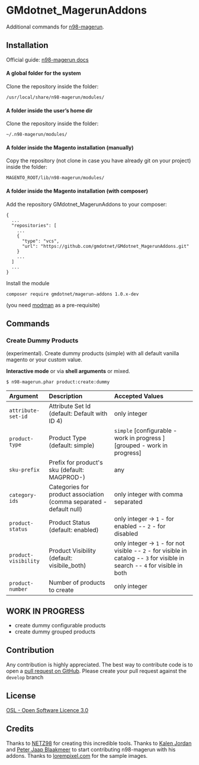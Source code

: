 GMdotnet_MagerunAddons
=======================

Additional commands for [n98-magerun](https://github.com/netz98/n98-magerun).

## Installation

Official guide: [n98-magerun docs](http://magerun.net/introducting-the-new-n98-magerun-module-system/)

#### A global folder for the system

Clone the repository inside the folder:
```
/usr/local/share/n98-magerun/modules/
```

#### A folder inside the user’s home dir
Clone the repository inside the folder:
```
~/.n98-magerun/modules/
```

#### A folder inside the Magento installation (manually)
Copy the repository (not clone in case you have already git on your project) inside the folder:
```
MAGENTO_ROOT/lib/n98-magerun/modules/
```
 
#### A folder inside the Magento installation (with composer)

Add the repository GMdotnet_MagerunAddons to your composer:

```
{
  ...
  "repositories": [
    ...
    {
      "type": "vcs",
      "url": "https://github.com/gmdotnet/GMdotnet_MagerunAddons.git"
    }
    ...
  ]
  ...
}
```

Install the module

```
composer require gmdotnet/magerun-addons 1.0.x-dev
```

(you need [modman](https://github.com/colinmollenhour/modman) as a pre-requisite)



## Commands

### Create Dummy Products ###

(experimental). Create dummy products (simple) with all default vanilla magento or your custom value.

**Interactive mode** or via **shell arguments** or mixed.

```
$ n98-magerun.phar product:create:dummy
```

Argument   | Description                               | Accepted Values  |
:------- | :------------------------------------------ | :--------------- |
`attribute-set-id` | Attribute Set Id (default: Default with ID 4) | only integer
`product-type` | Product Type (default: simple) | `simple` [configurable - work in progress ] [grouped - work in progress]
`sku-prefix` | Prefix for product's sku (default: MAGPROD-) | any
`category-ids` | Categories for product association (comma separated - default null) | only integer with comma separated
`product-status` | Product Status (default: enabled) | only integer -> `1` - for enabled -- `2` - for disabled
`product-visibility` | Product Visibility (default: visibile_both) | only integer -> `1` - for not visible -- `2` - for visible in catalog -- `3` for visible in search -- `4` for visible in both
`product-number` | Number of products to create | only integer


## WORK IN PROGRESS
- create dummy configurable products
- create dummy grouped products

## Contribution
Any contribution is highly appreciated. The best way to contribute code is to open a [pull request on GitHub](https://help.github.com/articles/using-pull-requests). Please create your pull request against the `develop` branch

## License
[OSL - Open Software Licence 3.0](http://opensource.org/licenses/osl-3.0.php)

## Credits

Thanks to [NETZ98](http://www.netz98.de/) for creating this incredible tools.
Thanks to [Kalen Jordan](https://github.com/kalenjordan) and [Peter Jaap Blaakmeer](https://github.com/peterjaap) to start contributing n98-magerun with his addons.
Thanks to [lorempixel.com](http://lorempixel.com) for the sample images.